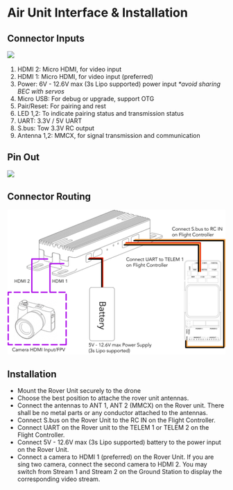 # Air Unit Interface & Installation

## Connector Inputs

![](../../../../../../.gitbook/assets/RoverUnit\_Labeled2.jpeg)



1. HDMI 2: Micro HDMI, for video input
2. HDMI 1: Micro HDMI, for video input (preferred)
3. Power: 6V - 12.6V max (3s Lipo supported) power input _\*avoid sharing BEC with servos_
4. Micro USB: For debug or upgrade, support OTG
5. Pair/Reset: For pairing and rest
6. LED 1,2: To indicate pairing status and transmission status
7. UART: 3.3V / 5V UART
8. S.bus: Tow 3.3V RC output
9. Antenna 1,2: MMCX, for signal transmission and communication

## Pin Out

![](../../../../../../.gitbook/assets/RoverUnit\_Connectors.jpeg)

## Connector Routing

![](../../../../../../.gitbook/assets/roverUnit-cableRoute.jpeg)



## Installation

* Mount the Rover Unit securely to the drone
* Choose the best position to attache the rover unit antennas.
* Connect the antennas to ANT 1, ANT 2 (MMCX) on the Rover unit. There shall be no metal parts or any conductor attached to the antennas.&#x20;
* Connect S.bus on the Rover Unit to the RC IN on the Flight Controller.
* Connect UART on the Rover unit to the TELEM 1 or TELEM 2 on the Flight Controller.
* Connect 5V - 12.6V max (3s Lipo supported) battery to the power input on the Rover Unit.
* Connect a camera to HDMI 1 (preferred) on the Rover Unit. If you are sing two camera, connect the second camera to HDMI 2. You may switch from Stream 1 and Stream 2 on the Ground Station to display the corresponding video stream.
